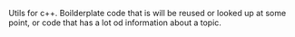Utils for c++. Boilderplate code that is will be reused or looked up at some point, or code that has a lot od information about a topic.
